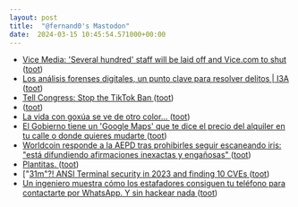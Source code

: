 ```yaml
---
layout: post
title:  "@fernand0's Mastodon"
date:  2024-03-15 10:45:54.571000+00:00
---
```

*  [Vice Media: 'Several hundred' staff will be laid off and Vice.com to shut ](https://apnews.com/article/vice-media-layoffs-bruce-dixon-3439e54142c88530a5825642a81aeec) ([toot](https://mastodon.social/@fernand0/112099298808257034))
*  [Los análisis forenses digitales, un punto clave para resolver delitos \|  I3A   ](https://i3a.unizar.es/es/noticias/los-analisis-forenses-digitales-un-punto-clave-para-resolver-delitos) ([toot](https://mastodon.social/@fernand0/112098951083594659))
*  [Tell Congress: Stop the TikTok Ban ](https://act.eff.org/action/tell-congress-stop-the-tiktok-ba) ([toot](https://mastodon.social/@fernand0/112097435503283615))
*  [ ](https://mastodon.social/@JulesB) ([toot](https://mastodon.social/@fernand0/112096281909553411))
*  [La vida con goxúa se ve de otro color... ](https://mastodon.social/@fernand0/112095954518344113) ([toot](https://mastodon.social/@fernand0/112095954518344113))
*  [El Gobierno tiene un 'Google Maps' que te dice el precio del alquiler en tu calle o donde quieres mudarte ](https://www.genbeta.com/a-fondo/el-gobierno-tiene-un-google-maps-que-te-dice-el-precio-del-alquiler-en-tu-calle-o-donde-quieres-mudart) ([toot](https://mastodon.social/@fernand0/112095390736412623))
*  [Worldcoin responde a la AEPD tras prohibirles seguir escaneando iris: "está difundiendo afirmaciones inexactas y engañosas" ](https://www.genbeta.com/actualidad/worldcoin-responde-a-aepd-prohibirles-seguir-escaneando-iris-esta-difundiendo-afirmaciones-inexactas-enganosa) ([toot](https://mastodon.social/@fernand0/112095216218259542))
*  [Plantitas. ](https://avecesunafoto.wordpress.com/2024/03/14/plantitas-4) ([toot](https://mastodon.social/@fernand0/112095151918745793))
*  ["[31m"?! ANSI Terminal security in 2023 and finding 10 CVEs ](https://dgl.cx/2023/09/ansi-terminal-securit) ([toot](https://mastodon.social/@fernand0/112095018278898905))
*  [Un ingeniero muestra cómo los estafadores consiguen tu teléfono para contactarte por WhatsApp. Y sin hackear nada ](https://www.genbeta.com/seguridad/ingeniero-muestra-como-estafadores-consiguen-tu-telefono-para-contactarte-whatsapp-hackear-nad) ([toot](https://mastodon.social/@fernand0/112094724174769949))
